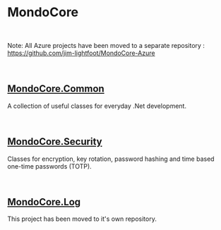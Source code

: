 # MondoCore

<br>

Note: All Azure projects have been moved to a separate repository : https://github.com/jim-lightfoot/MondoCore-Azure

<br>
  

## [MondoCore.Common](MondoCore.Common/README.md)
  A collection of useful classes for everyday .Net development.

<br>
  

## [MondoCore.Security](MondoCore.Security/README.md)
  Classes for encryption, key rotation, password hashing and time based one-time passwords (TOTP).

<br>


## [MondoCore.Log](https://github.com/jim-lightfoot/MondoCore.Log/blob/master/README.md)
  This project has been moved to it's own repository.
  

<br>

